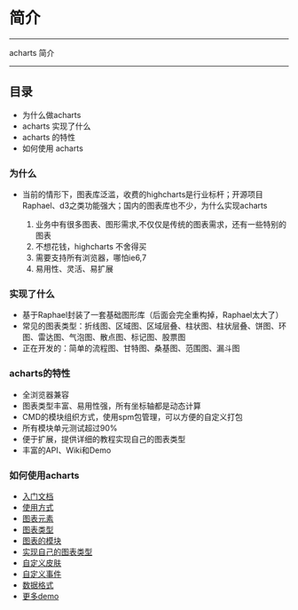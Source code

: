# 简介

---

acharts 简介

---

## 目录

  * 为什么做acharts
  * acharts 实现了什么
  * acharts 的特性
  * 如何使用 acharts

### 为什么
  
  * 当前的情形下，图表库泛滥，收费的highcharts是行业标杆；开源项目Raphael、d3之类功能强大；国内的图表库也不少，为什么实现acharts

    1. 业务中有很多图表、图形需求,不仅仅是传统的图表需求，还有一些特别的图表
    2. 不想花钱，highcharts 不舍得买
    3. 需要支持所有浏览器，哪怕ie6,7
    4. 易用性、灵活、易扩展


### 实现了什么

  * 基于Raphael封装了一套基础图形库（后面会完全重构掉，Raphael太大了）
  * 常见的图表类型：折线图、区域图、区域层叠、柱状图、柱状层叠、饼图、环图、雷达图、气泡图、散点图、标记图、股票图
  * 正在开发的：简单的流程图、甘特图、桑基图、范围图、漏斗图

### acharts的特性

  * 全浏览器兼容
  * 图表类型丰富、易用性强，所有坐标轴都是动态计算
  * CMD的模块组织方式，使用spm包管理，可以方便的自定义打包
  * 所有模块单元测试超过90%
  * 便于扩展，提供详细的教程实现自己的图表类型
  * 丰富的API、Wiki和Demo

### 如何使用acharts

  * [入门文档](01-introduce.md)
  * [使用方式](02-use.md)
  * [图表元素](03-component.md)
  * [图表类型](04-series.md)
  * [图表的模块](05-modules.md)
  * [实现自己的图表类型](06-add-series.md)
  * [自定义皮肤](07-theme.md)
  * [自定义事件](08-events.md)
  * [数据格式](09-data.md)
  * [更多demo](../examples/index.md)


